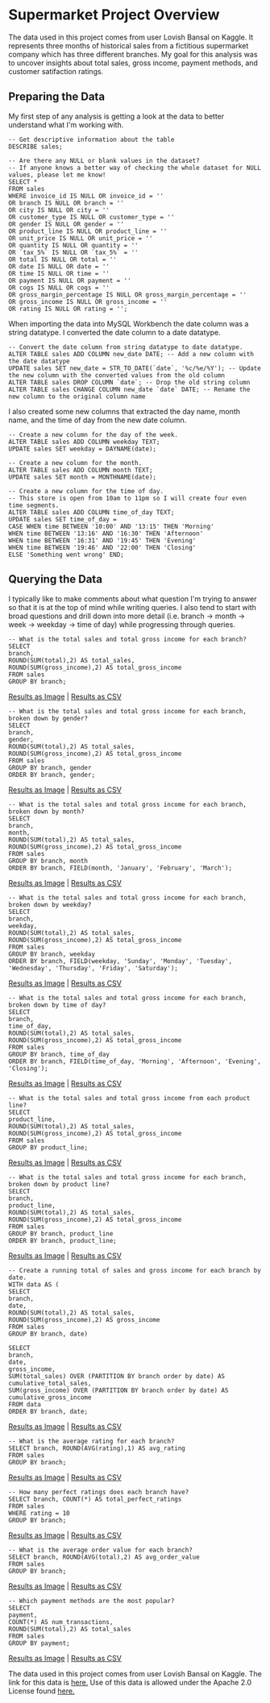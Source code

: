 # Supermarket Project Overview

The data used in this project comes from user Lovish Bansal on Kaggle. It represents three months of historical sales from a fictitious supermarket company which has three different branches. My goal for this analysis was to uncover insights about total sales, gross income, payment methods, and customer satifaction ratings.

## Preparing the Data

My first step of any analysis is getting a look at the data to better understand what I'm working with.

```
-- Get descriptive information about the table
DESCRIBE sales;

-- Are there any NULL or blank values in the dataset?
-- If anyone knows a better way of checking the whole dataset for NULL values, please let me know!
SELECT *
FROM sales
WHERE invoice_id IS NULL OR invoice_id = ''
OR branch IS NULL OR branch = ''
OR city IS NULL OR city = ''
OR customer_type IS NULL OR customer_type = ''
OR gender IS NULL OR gender = ''
OR product_line IS NULL OR product_line = ''
OR unit_price IS NULL OR unit_price = ''
OR quantity IS NULL OR quantity = ''
OR `tax_5%` IS NULL OR `tax_5%` = ''
OR total IS NULL OR total = ''
OR date IS NULL OR date = ''
OR time IS NULL OR time = ''
OR payment IS NULL OR payment = ''
OR cogs IS NULL OR cogs = ''
OR gross_margin_percentage IS NULL OR gross_margin_percentage = ''
OR gross_income IS NULL OR gross_income = ''
OR rating IS NULL OR rating = '';
```

When importing the data into MySQL Workbench the date column was a string datatype. I converted the date column to a date datatype.

```
-- Convert the date column from string datatype to date datatype.
ALTER TABLE sales ADD COLUMN new_date DATE; -- Add a new column with the date datatype
UPDATE sales SET new_date = STR_TO_DATE(`date`, '%c/%e/%Y'); -- Update the new column with the converted values from the old column
ALTER TABLE sales DROP COLUMN `date`; -- Drop the old string column
ALTER TABLE sales CHANGE COLUMN new_date `date` DATE; -- Rename the new column to the original column name
```

I also created some new columns that extracted the day name, month name, and the time of day from the new date column.

```
-- Create a new column for the day of the week.
ALTER TABLE sales ADD COLUMN weekday TEXT; 
UPDATE sales SET weekday = DAYNAME(date); 

-- Create a new column for the month.
ALTER TABLE sales ADD COLUMN month TEXT;
UPDATE sales SET month = MONTHNAME(date);

-- Create a new column for the time of day.
-- This store is open from 10am to 11pm so I will create four even time segments.
ALTER TABLE sales ADD COLUMN time_of_day TEXT;
UPDATE sales SET time_of_day = 
CASE WHEN time BETWEEN '10:00' AND '13:15' THEN 'Morning'
WHEN time BETWEEN '13:16' AND '16:30' THEN 'Afternoon'
WHEN time BETWEEN '16:31' AND '19:45' THEN 'Evening'
WHEN time BETWEEN '19:46' AND '22:00' THEN 'Closing'
ELSE 'Something went wrong' END;
```

## Querying the Data

I typically like to make comments about what question I'm trying to answer so that it is at the top of mind while writing queries. I also tend to start with broad questions and drill down into more detail (i.e. branch -> month -> week -> weekday -> time of day) while progressing through queries.

```
-- What is the total sales and total gross income for each branch?
SELECT
branch,
ROUND(SUM(total),2) AS total_sales,
ROUND(SUM(gross_income),2) AS total_gross_income
FROM sales
GROUP BY branch;
```

[Results as Image](QueryResults\Image\Q1) | [Results as CSV](QueryResults\CSV\Q1_Total_Sales_Total_Gross_Income_by_Branch.csv)

```
-- What is the total sales and total gross income for each branch, broken down by gender?
SELECT
branch,
gender,
ROUND(SUM(total),2) AS total_sales,
ROUND(SUM(gross_income),2) AS total_gross_income
FROM sales
GROUP BY branch, gender
ORDER BY branch, gender;
```

[Results as Image](QueryResults\Image\Q2_Total_Sales_Total_Gross_Income_by_Branch_and_Gender.png) | [Results as CSV](QueryResults\CSV\Q2_Total_Sales_Total_Gross_Income_by_Branch_and_Gender.csv)

```
-- What is the total sales and total gross income for each branch, broken down by month?
SELECT
branch,
month,
ROUND(SUM(total),2) AS total_sales,
ROUND(SUM(gross_income),2) AS total_gross_income
FROM sales
GROUP BY branch, month
ORDER BY branch, FIELD(month, 'January', 'February', 'March');
```

[Results as Image](QueryResults\Image\Q3_Total_Sales_Total_Gross_Income_by_Branch_and_Month.png) | [Results as CSV](QueryResults\CSV\Q3_Total_Sales_Total_Gross_Income_by_Branch_and_Month.csv)

```
-- What is the total sales and total gross income for each branch, broken down by weekday?
SELECT
branch,
weekday,
ROUND(SUM(total),2) AS total_sales,
ROUND(SUM(gross_income),2) AS total_gross_income
FROM sales
GROUP BY branch, weekday
ORDER BY branch, FIELD(weekday, 'Sunday', 'Monday', 'Tuesday', 'Wednesday', 'Thursday', 'Friday', 'Saturday');
```

[Results as Image](QueryResults\Image\Q4_Total_Sales_Total_Gross_Income_by_Branch_and_Weekday.png) | [Results as CSV](QueryResults\CSV\Q4_Total_Sales_Total_Gross_Income_by_Branch_and_Weekday.csv)

```
-- What is the total sales and total gross income for each branch, broken down by time of day?
SELECT
branch,
time_of_day,
ROUND(SUM(total),2) AS total_sales,
ROUND(SUM(gross_income),2) AS total_gross_income
FROM sales
GROUP BY branch, time_of_day
ORDER BY branch, FIELD(time_of_day, 'Morning', 'Afternoon', 'Evening', 'Closing');
```

[Results as Image](QueryResults\Image\Q5_Total_Sales_Total_Gross_Income_by_Branch_and_Time_of_Day.png) | [Results as CSV](QueryResults\CSV\Q5_Total_Sales_Total_Gross_Income_by_Branch_and_Time_of_Day.csv)

```
-- What is the total sales and total gross income from each product line?
SELECT
product_line,
ROUND(SUM(total),2) AS total_sales,
ROUND(SUM(gross_income),2) AS total_gross_income
FROM sales
GROUP BY product_line;
```

[Results as Image](QueryResults\Image\Q6_Total_Sales_Total_Gross_Income_by_Product_Line.png) | [Results as CSV](QueryResults\CSV\Q6_Total_Sales_Total_Gross_Income_by_Product_Line.csv)

```
-- What is the total sales and total gross income for each branch, broken down by product line?
SELECT
branch,
product_line,
ROUND(SUM(total),2) AS total_sales,
ROUND(SUM(gross_income),2) AS total_gross_income
FROM sales
GROUP BY branch, product_line
ORDER BY branch, product_line;
```

[Results as Image](QueryResults\Image\Q7_Total_Sales_Total_Gross_Income_by_Branch_and_Product_Line.png) | [Results as CSV](QueryResults\CSV\Q7_Total_Sales_Total_Gross_Income_by_Branch_and_Product_Line.csv)

```
-- Create a running total of sales and gross income for each branch by date.
WITH data AS (
SELECT
branch,
date,
ROUND(SUM(total),2) AS total_sales,
ROUND(SUM(gross_income),2) AS gross_income
FROM sales
GROUP BY branch, date)

SELECT
branch,
date,
gross_income,
SUM(total_sales) OVER (PARTITION BY branch order by date) AS cumulative_total_sales,
SUM(gross_income) OVER (PARTITION BY branch order by date) AS cumulative_gross_income
FROM data
ORDER BY branch, date;
```

[Results as Image](QueryResults\Image\Q8_Total_Sales_Total_Gross_Income_Running_Total_by_Branch_and_Date.png) | [Results as CSV](QueryResults\CSV\Q8_Total_Sales_Total_Gross_Income_Running_Total_by_Branch_and_Date.csv)

```
-- What is the average rating for each branch?
SELECT branch, ROUND(AVG(rating),1) AS avg_rating
FROM sales
GROUP BY branch;
```

[Results as Image](QueryResults\Image\Q9_Average_Rating_by_Branch.png) | [Results as CSV](QueryResults\CSV\Q9_Average_Rating_by_Branch.csv)

```
-- How many perfect ratings does each branch have?
SELECT branch, COUNT(*) AS total_perfect_ratings
FROM sales
WHERE rating = 10
GROUP BY branch;
```

[Results as Image](QueryResults\Image\Q10_Perfect_Ratings_by_Branch.png) | [Results as CSV](QueryResults\CSV\Q10_Perfect_Ratings_by_Branch.csv)

```
-- What is the average order value for each branch?
SELECT branch, ROUND(AVG(total),2) AS avg_order_value
FROM sales
GROUP BY branch;
```

[Results as Image](QueryResults\Image\Q11_AOV_by_Branch.png) | [Results as CSV](QueryResults\CSV\Q11_AOV_by_Branch.csv)

```
-- Which payment methods are the most popular?
SELECT
payment,
COUNT(*) AS num_transactions,
ROUND(SUM(total),2) AS total_sales
FROM sales
GROUP BY payment;
```

[Results as Image](QueryResults\Image\Q12_Top_Payment_Methods_by_Branch.png) | [Results as CSV](QueryResults\CSV\Q12_Top_Payment_Methods_by_Branch.csv)



The data used in this project comes from user Lovish Bansal on Kaggle. 
The link for this data is [here.](https://www.kaggle.com/datasets/lovishbansal123/sales-of-a-supermarket)
Use of this data is allowed under the Apache 2.0 License found [here.](https://www.apache.org/licenses/LICENSE-2.0)

